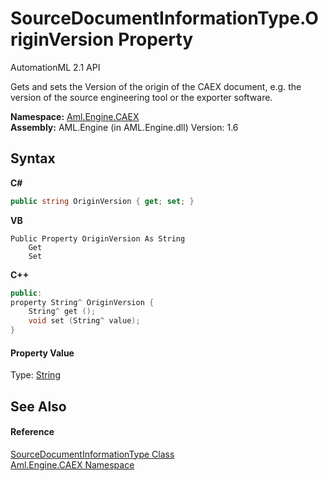 # SourceDocumentInformationType.OriginVersion Property 
AutomationML 2.1 API 

Gets and sets the Version of the origin of the CAEX document, e.g. the version of the source engineering tool or the exporter software.

**Namespace:**&nbsp;<a href="N_Aml_Engine_CAEX">Aml.Engine.CAEX</a><br />**Assembly:**&nbsp;AML.Engine (in AML.Engine.dll) Version: 1.6

## Syntax

**C#**<br />
``` C#
public string OriginVersion { get; set; }
```

**VB**<br />
``` VB
Public Property OriginVersion As String
	Get
	Set
```

**C++**<br />
``` C++
public:
property String^ OriginVersion {
	String^ get ();
	void set (String^ value);
}
```


#### Property Value
Type: <a href="https://docs.microsoft.com/dotnet/api/system.string" target="_parent" rel="noopener noreferrer">String</a>

## See Also


#### Reference
<a href="T_Aml_Engine_CAEX_SourceDocumentInformationType">SourceDocumentInformationType Class</a><br /><a href="N_Aml_Engine_CAEX">Aml.Engine.CAEX Namespace</a><br />